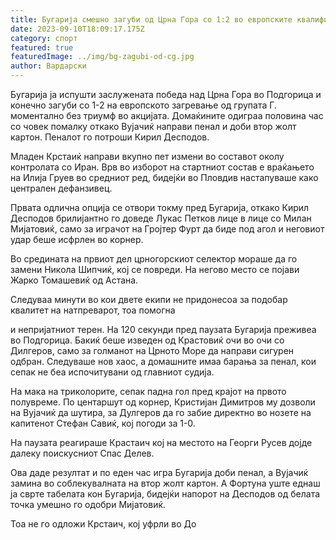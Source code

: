 ```yaml
---
title: Бугарија смешно загуби од Црна Гора со 1:2 во европските квалификации
date: 2023-09-10T18:09:17.175Z
category: спорт
featured: true
featuredImage: ../img/bg-zagubi-od-cg.jpg
author: Вардарски
---
```

Бугарија ја испушти заслужената победа над Црна Гора во Подгорица и конечно загуби со 1-2 на европското загревање од групата Г. моментално без триумф во акцијата. Домаќините одиграа половина час со човек помалку откако Вујачиќ направи пенал и доби втор жолт картон. Пеналот го потроши Кирил Десподов.

Младен Крстаиќ направи вкупно пет измени во составот околу контролата со Иран. Врв во изборот на стартниот состав е враќањето на Илија Груев во средниот ред, бидејќи во Пловдив настапуваше како централен дефанзивец.

Првата одлична опција се отвори токму пред Бугарија, откако Кирил Десподов брилијантно го доведе Лукас Петков лице в лице со Милан Мијатовиќ, само за играчот на Гројтер Фурт да биде под агол и неговиот удар беше исфрлен во корнер.

Во средината на првиот дел црногорскиот селектор мораше да го замени Никола Шипчиќ, кој се повреди. На негово место се појави Жарко Томашевиќ од Астана.

Следуваа минути во кои двете екипи не придонесоа за подобар квалитет на натпреварот, тоа помогна

и непријатниот терен. На 120 секунди пред паузата Бугарија преживеа во Подгорица. Бакиќ беше изведен од Крастовиќ очи во очи со Дилгеров, само за голманот на Црното Море да направи сигурен одбран. Следуваше нов хаос, а домашните имаа барања за пенал, кои сепак не беа испочитувани од главниот судија.

На мака на триколорите, сепак падна гол пред крајот на првото полувреме. По центаршут од корнер, Кристијан Димитров му дозволи на Вујачиќ да шутира, за Дулгеров да го забие директно во нозете на капитенот Стефан Савиќ, кој погоди за 1-0.

На паузата реагираше Крастаич кој на местото на Георги Русев дојде далеку поискусниот Спас Делев.

Ова даде резултат и по еден час игра Бугарија доби пенал, а Вујачиќ замина во соблекувалната на втор жолт картон. А Фортуна уште еднаш ја сврте табелата кон Бугарија, бидејќи напорот на Десподов од белата точка умешно го одобри Мијатовиќ.

Тоа не го одложи Крстаич, кој уфрли во До